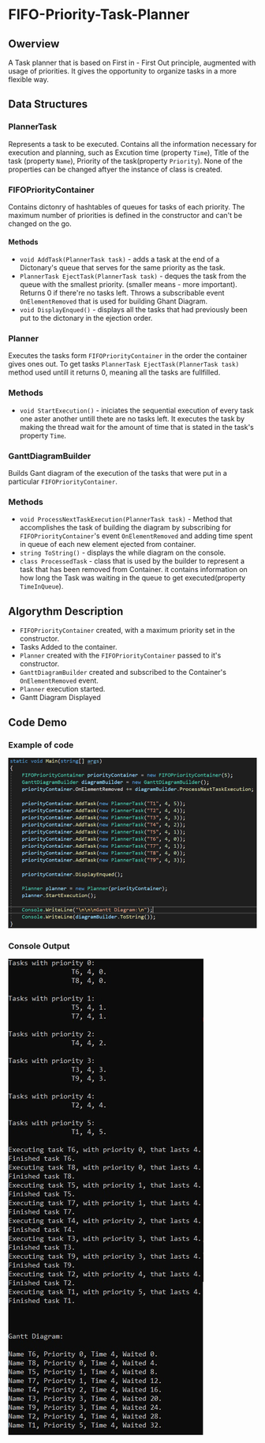 # FIFO-Priority-Task-Planner

## Owerview
A Task planner that is based on First in - First Out principle, augmented with usage of priorities. It gives the opportunity to organize tasks in a more flexible way.
## Data Structures
### PlannerTask
Represents a task to be executed. Contains all the information necessary for execution and planning, such as Excution time (property `Time`), Title of the task (property `Name`),
Priority of the task(property `Priority`). None of the properties can be changed aftyer the instance of class is created.
### FIFOPriorityContainer
Contains dictonry of hashtables of queues for tasks of each priority. The maximum number of priorities is defined in the constructor and can't be changed on the go.
#### Methods 
- `void AddTask(PlannerTask task)` - adds a task at the end of a Dictonary's queue that serves for the same priority as the task.
- `PlannerTask EjectTask(PlannerTask task)` - deques the task from the queue with the smallest priority. (smaller means - more important). Returns 0 if there're no tasks left. Throws a subscribable event `OnElementRemoved` that is used for building Ghant Diagram.
- `void DisplayEnqued()` - displays all the tasks that had previously been put to the dictonary in the ejection order. 
### Planner
Executes the tasks form `FIFOPriorityContainer` in the order the container gives ones out. To get tasks `PlannerTask EjectTask(PlannerTask task)` method used untill it returns 0, meaning all the tasks are fullfilled.
### Methods
- `void StartExecution()` - iniciates the sequential execution of every task one aster another untill thete are no tasks left. It executes the task by making the thread wait for the amount of time that is stated in the task's property `Time`.
### GanttDiagramBuilder
Builds Gant diagram of the execution of the tasks that were put in a particular `FIFOPriorityContainer`.
### Methods
- `void ProcessNextTaskExecution(PlannerTask task)` - Method that accomplishes the task of building the diagram by subscribing for `FIFOPriorityContainer`'s event `OnElementRemoved` and adding time spent in queue of each new element ejected from container.
- `string ToString()` - displays the while diagram on the console.
- `class ProcessedTask` - class that is used by the builder to represent a task that has been removed from Container. it contains information on how long the Task was waiting in the queue to get executed(property `TimeInQueue`).
## Algorythm Description
- `FIFOPriorityContainer` created, with a maximum priority set in the constructor.
- Tasks Added to the container.
- `Planner` created with the `FIFOPriorityContainer` passed to it's constructor.
- `GanttDiagramBuilder` created and subscribed to the Container's `OnElementRemoved` event.
- `Planner` execution started.
- Gantt Diagram Displayed
## Code Demo
### Example of code
![CodeExample](img/code-demo.png)
### Console Output
![ConsoleOut](img/console-out.jpg)
